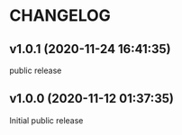 # CHANGELOG

## v1.0.1 (2020-11-24 16:41:35)

public release

## v1.0.0 (2020-11-12 01:37:35)

Initial public release